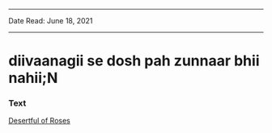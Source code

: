 ***
Date Read: June 18, 2021
***

# diivaanagii se dosh pah zunnaar bhii nahii;N

### Text
[Desertful of Roses](http://www.columbia.edu/itc/mealac/pritchett/00ghalib/112/index_112.html)


